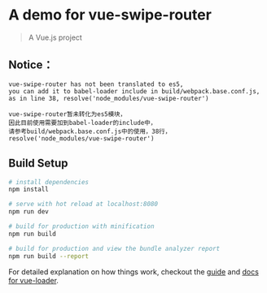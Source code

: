 # A demo for vue-swipe-router

> A Vue.js project

## Notice：

	vue-swipe-router has not been translated to es5, 
	you can add it to babel-loader include in build/webpack.base.conf.js,
	as in line 38, resolve('node_modules/vue-swipe-router')
	
	vue-swipe-router暂未转化为es5模块，
	因此目前使用需要加到babel-loader的include中，
	请参考build/webpack.base.conf.js中的使用，38行，resolve('node_modules/vue-swipe-router')


## Build Setup

``` bash
# install dependencies
npm install

# serve with hot reload at localhost:8080
npm run dev

# build for production with minification
npm run build

# build for production and view the bundle analyzer report
npm run build --report
```

For detailed explanation on how things work, checkout the [guide](http://vuejs-templates.github.io/webpack/) and [docs for vue-loader](http://vuejs.github.io/vue-loader).
